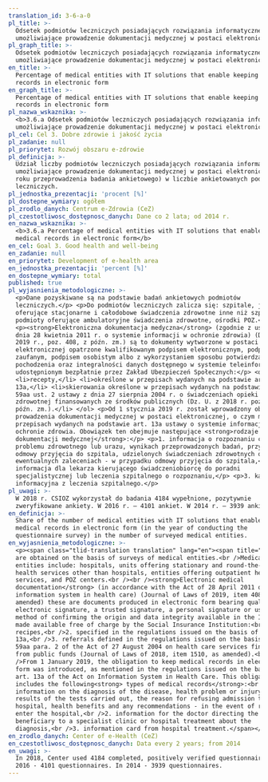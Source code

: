 ```yaml
---
translation_id: 3-6-a-0
pl_title: >-
  Odsetek podmiotów leczniczych posiadających rozwiązania informatyczne
  umożliwiające prowadzenie dokumentacji medycznej w postaci elektronicznej
pl_graph_title: >-
  Odsetek podmiotów leczniczych posiadających rozwiązania informatyczne
  umożliwiające prowadzenie dokumentacji medycznej w postaci elektronicznej
en_title: >-
  Percentage of medical entities with IT solutions that enable keeping medical
  records in electronic form
en_graph_title: >-
  Percentage of medical entities with IT solutions that enable keeping medical
  records in electronic form
pl_nazwa_wskaznika: >-
  <b>3.6.a Odsetek podmiotów leczniczych posiadających rozwiązania informatyczne
  umożliwiające prowadzenie dokumentacji medycznej w postaci elektronicznej</b>
pl_cel: Cel 3. Dobre zdrowie i jakość życia
pl_zadanie: null
pl_priorytet: Rozwój obszaru e-zdrowie
pl_definicja: >-
  Udział liczby podmiotów leczniczych posiadających rozwiązania informatyczne,
  umożliwiające prowadzenie dokumentacji medycznej w postaci elektronicznej (w
  roku przeprowadzenia badania ankietowego) w liczbie ankietowanych podmiotów
  leczniczych.
pl_jednostka_prezentacji: 'procent [%]'
pl_dostepne_wymiary: ogółem
pl_zrodlo_danych: Centrum e-Zdrowia (CeZ)
pl_czestotliwosc_dostępnosc_danych: Dane co 2 lata; od 2014 r.
en_nazwa_wskaznika: >-
  <b>3.6.a Percentage of medical entities with IT solutions that enable keeping
  medical records in electronic form</b>
en_cel: Goal 3. Good health and well-being
en_zadanie: null
en_priorytet: Development of e-health area
en_jednostka_prezentacji: 'percent [%]'
en_dostepne_wymiary: total
published: true
pl_wyjasnienia_metodologiczne: >-
  <p>Dane pozyskiwane są na podstawie badań ankietowych podmiotów
  leczniczych.</p> <p>Do podmiotów leczniczych zalicza się: szpitale, jednostki
  oferujące stacjonarne i całodobowe świadczenia zdrowotne inne niż szpitale,
  podmioty oferujące ambulatoryjne świadczenia zdrowotne, ośrodki POZ.</p>
  <p><strong>Elektroniczna dokumentacja medyczna</strong> (zgodnie z ustawą z
  dnia 28 kwietnia 2011 r. o systemie informacji w ochronie zdrowia) (Dz. U. z
  2019 r., poz. 408, z późn. zm.) są to dokumenty wytworzone w postaci
  elektronicznej opatrzone kwalifikowanym podpisem elektronicznym, podpisem
  zaufanym, podpisem osobistym albo z wykorzystaniem sposobu potwierdzania
  pochodzenia oraz integralności danych dostępnego w systemie teleinformatycznym
  udostępnionym bezpłatnie przez Zakład Ubezpieczeń Społecznych:</p> <ol>
  <li>recepty,</li> <li>określone w przepisach wydanych na podstawie art.
  13a,</li> <li>skierowania określone w przepisach wydanych na podstawie art.
  59aa ust. 2 ustawy z dnia 27 sierpnia 2004 r. o świadczeniach opieki
  zdrowotnej finansowanych ze środków publicznych (Dz. U. z 2018 r. poz. 1510, z
  późn. zm.).</li> </ol> <p>Od 1 stycznia 2019 r. został wprowadzony obowiązek
  prowadzenia dokumentacji medycznej w postaci elektronicznej, o czym mowa w
  przepisach wydanych na podstawie art. 13a ustawy o systemie informacji w
  ochronie zdrowia. Obowiązek ten obejmuje następujące <strong>rodzaje
  dokumentacji medycznej</strong>:</p> <p>1. informacja o rozpoznaniu choroby,
  problemu zdrowotnego lub urazu, wynikach przeprowadzonych badań, przyczynie
  odmowy przyjęcia do szpitala, udzielonych świadczeniach zdrowotnych oraz
  ewentualnych zaleceniach - w przypadku odmowy przyjęcia do szpitala,</p> <p>2.
  informacja dla lekarza kierującego świadczeniobiorcę do poradni
  specjalistycznej lub leczenia szpitalnego o rozpoznaniu,</p> <p>3. karta
  informacyjna z leczenia szpitalnego.</p>
pl_uwagi: >-
  W 2018 r. CSIOZ wykorzystał do badania 4184 wypełnione, pozytywnie
  zweryfikowane ankiety. W 2016 r. – 4101 ankiet. W 2014 r. – 3939 ankiet.
en_definicja: >-
  Share of the number of medical entities with IT solutions that enable keeping
  medical records in electronic form (in the year of conducting the
  questionnaire survey) in the number of surveyed medical entities.
en_wyjasnienia_metodologiczne: >-
  <p><span class="tlid-translation translation" lang="en"><span title="">Data
  are obtained on the basis of surveys of medical entities.<br />Medical
  entities include: hospitals, units offering stationary and round-the-clock
  health services other than hospitals, entities offering outpatient health
  services, and POZ centers.<br /><br /><strong>Electronic medical
  documentation</strong> (in accordance with the Act of 28 April 2011 on the
  information system in health care) (Journal of Laws of 2019, item 408, as
  amended) these are documents produced in electronic form bearing qualified an
  electronic signature, a trusted signature, a personal signature or using the
  method of confirming the origin and data integrity available in the ICT system
  made available free of charge by the Social Insurance Institution:<br />1.
  recipes,<br />2. specified in the regulations issued on the basis of art.
  13a,<br />3. referrals defined in the regulations issued on the basis of art.
  59aa para. 2 of the Act of 27 August 2004 on health care services financed
  from public funds (Journal of Laws of 2018, item 1510, as amended).<br /><br
  />From 1 January 2019, the obligation to keep medical records in electronic
  form was introduced, as mentioned in the regulations issued on the basis of
  art. 13a of the Act on Information System in Health Care. This obligation
  includes the following<strong> types of medical records</strong>:<br />1.
  information on the diagnosis of the disease, health problem or injury, the
  results of the tests carried out, the reason for refusing admission to the
  hospital, health benefits and any recommendations - in the event of refusal to
  enter the hospital,<br />2. information for the doctor directing the
  beneficiary to a specialist clinic or hospital treatment about the
  diagnosis,<br />3. information card from hospital treatment.</span></span></p>
en_zrodlo_danych: Center of e-Health (CeZ)
en_czestotliwosc_dostępnosc_danych: Data every 2 years; from 2014
en_uwagi: >-
  In 2018, Center used 4184 completed, positively verified questionnaires. In
  2016 - 4101 questionnaires. In 2014 - 3939 questionnaires.
---
```

